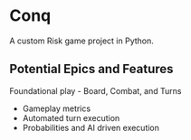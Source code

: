# Conq

A custom Risk game project in Python.

## Potential Epics and Features

Foundational play - Board, Combat, and Turns
* Gameplay metrics
* Automated turn execution
* Probabilities and AI driven execution

